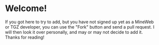 # Welcome!
If you got here to try to add, but you have not signed up yet as a MineWeb or TGZ developer, you can use the "Fork" button and send a pull request. I will then look it over personally, and may or may not decide to add it. Thanks for reading!
